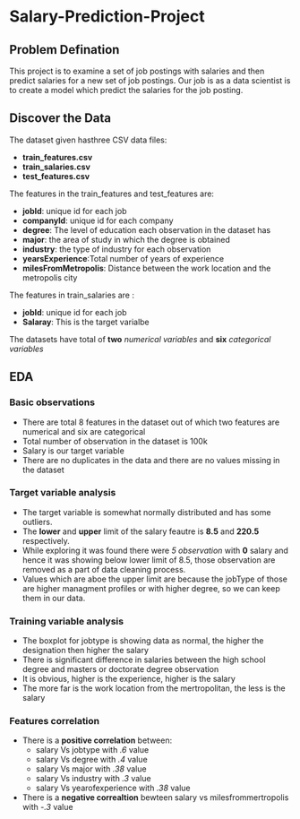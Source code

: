 # Salary-Prediction-Project

## Problem Defination
This project is to examine a set of job postings with salaries and then predict salaries for a new set of job postings. Our job is as a data scientist is to create a model which predict the salaries for the job posting.

## Discover the Data

The dataset given hasthree CSV data files:
+ **train_features.csv**
+ **train_salaries.csv**
+ **test_features.csv**

The features in the train_features and test_features are:

+ **jobId**: unique id for each job
+ **companyId**: unique id for each company
+ **degree**: The level of education each observation in the dataset has
+ **major**: the area of study in which the degree is obtained
+ **industry**: the type of industry for each observation
+ **yearsExperience**:Total number of years of experience
+ **milesFromMetropolis**: Distance between the work location and the metropolis city

The features in train_salaries are :
+ **jobId**: unique id for each job
+ **Salaray**: This is the target varialbe

The datasets have total of **two** *numerical variables* and **six** *categorical variables*

## EDA

### Basic observations

+ There are total 8 features in the dataset out of which two features are numerical and six are categorical
+ Total number of observation in the dataset is 100k
+ Salary is our target variable
+ There are no duplicates in the data and there are no values missing in the dataset

### Target variable analysis

+ The target variable is somewhat normally distributed and has some outliers.
+ The **lower** and **upper** limit of the salary feautre is **8.5** and **220.5** respectively.
+ While exploring it was found there were *5 observation* with **0** salary and hence it was showing below lower limit of 8.5, those observation are removed as a part of data cleaning process.
+ Values which are aboe the upper limit are because the jobType of those are higher managment profiles or with higher degree, so we can keep them in our data.



### Training variable analysis

+ The boxplot for jobtype is showing data as normal, the higher the designation then higher the salary
+ There is significant difference in salaries between the high school degree and masters or doctorate degree observation
+ It is obvious, higher is the experience, higher is the salary
+ The more far is the work location from the mertropolitan, the less is the salary

### Features correlation

+ There is a **positive correlation** between:
    + salary Vs jobtype with *.6* value
    + salary Vs degree with *.4* value
    + salary Vs major with *.38* value
    + salary Vs industry with *.3* value
    + salary Vs yearofexperience with *.38* value
+ There is a **negative correaltion** bewteen salary vs milesfrommertropolis with *-.3* value
